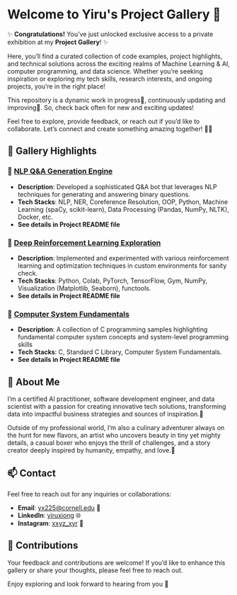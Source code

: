 #  Welcome to Yiru's **Project Gallery** 🎉

✨ **Congratulations!** You’ve just unlocked exclusive access to a private exhibition at my **Project Gallery**! ✨

Here, you’ll find a curated collection of code examples, project highlights, and technical solutions across the exciting realms of Machine Learning & AI, computer programming, and data science. Whether you’re seeking inspiration or exploring my tech skills, research interests, and ongoing projects, you’re in the right place!

This repository is a dynamic work in progress🎨, continuously updating and improving🚀. So, check back often for new and exciting updates!

Feel free to explore, provide feedback, or reach out if you’d like to collaborate. Let’s connect and create something amazing together! 🤝✨

## 🦄 Gallery Highlights 

### 🎀 [NLP Q&A Generation Engine](https://github.com/yiru-xiong/ProjectGallery/tree/main/NLP%20Q%26A%20Generation%20Engine)
- **Description**: Developed a sophisticated Q&A bot that leverages NLP techniques for generating and answering binary questions.
- **Tech Stacks**: NLP, NER, Coreference Resolution, OOP, Python, Machine Learning (spaCy, scikit-learn), Data Processing (Pandas, NumPy, NLTK), Docker, etc.
- **See details in Project README file**

### 🎀 [Deep Reinforcement Learning Exploration](https://github.com/yiru-xiong/ProjectGallery/tree/main/Deep%20Reinforcement%20Learning)
- **Description**: Implemented and experimented with various reinforcement learning and optimization techniques in custom environments for sanity check.
- **Tech Stacks**: Python, Colab, PyTorch, TensorFlow, Gym, NumPy, Visualization (Matplotlib, Seaborn), functools.
- **See details in Project README file**

### 🎀 [Computer System Fundamentals](https://github.com/yiru-xiong/ProjectGallery/tree/main/Computer%20System%20Fundamentals)
- **Description**: A collection of C programming samples highlighting fundamental computer system concepts and system-level programming skills
- **Tech Stacks**: C, Standard C Library, Computer System Fundamentals.
- **See details in Project README file**

## 🧸 About Me 
I’m a certified AI practitioner, software development engineer, and data scientist with a passion for creating innovative tech solutions, transforming data into impactful business strategies and sources of inspiration.🌟

Outside of my professional world, I’m also a culinary adventurer always on the hunt for new flavors, an artist who uncovers beauty in tiny yet mighty details, a casual boxer who enjoys the thrill of challenges, and a story creator deeply inspired by humanity, empathy, and love.💜

## 📫 Contact

Feel free to reach out for any inquiries or collaborations:
- **Email**: [yx225@cornell.edu](mailto:yx225@cornell.edu) 📧
- **LinkedIn**: [yiruxiong](https://www.linkedin.com/in/yiruxiong/) 🌐
- **Instagram**: [xxyz_xyr](https://www.instagram.com/xxyz_xyr) 📸

## 🤝 Contributions

Your feedback and contributions are welcome! If you’d like to enhance this gallery or share your thoughts, please feel free to reach out.

Enjoy exploring and look forward to hearing from you 💐
